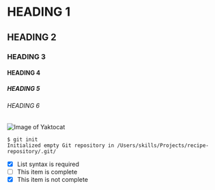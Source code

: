 # HEADING 1
## HEADING 2
### HEADING 3
#### HEADING 4
##### HEADING 5
###### HEADING 6

![Image of Yaktocat](https://octodex.github.com/images/yaktocat.png)

```
$ git init
Initialized empty Git repository in /Users/skills/Projects/recipe-repository/.git/
```
- [x] List syntax is required
- [ ] This item is complete
- [x] This item is not complete
